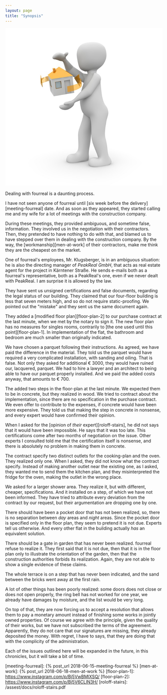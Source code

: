 ```yaml
---
layout: page
title: "Synopsis"
---
```


![fourreal](/assets/covers/males-2506816_640.jpg)

Dealing with fourreal is a daunting process.

I have not seen anyone of fourreal
until [six week before the delivery][meeting-fourreal] date. And as
soon as they appeared, they started calling me and my wife for a lot
of meetings with the construction company.

During these meetings, they provided ambiguous, and sometime false,
information.  They involved us in the negotiation with their
contractors.  Then, they pretended to have nothing to do with that,
and blamed us to have stepped over them in dealing with the
construction company.  By the way, the [workmanship][men-at-work] of
their contractors, make me think they are the cheapest on the market.

One of fourreal's employees, Mr. Klugsberger, is in an ambiguous
situation: he is also the directing manager of _PeakReal GmbH_, that
acts as real estate agent for the project in Kärntener Straße.  He
sends e-mails both as a fourreal's representative, both as a
PeakReal's one, even if we never dealt with PeakReal.  I am surprise
it is allowed by the law.

They have sent us unsigned certifications and false documents,
regarding the legal status of our building.  They claimed that our
four-floor building is less that seven meters high, and so do not
require static-proofing.  We pointed out the "mistake" and they sent
us the same document again.

They added a [modified floor plan][floor-plan-2] to our purchase
contract at the last minute, when we met by the notary to sign it.
The new floor plan has no measures for singles rooms, contrarily
to [the one used until this point][floor-plan-1].  In implementation
of the flat, the bathroom and bedroom are much smaller than originally
indicated.

We have chosen a parquet following their instructions.  As agreed, we
have paid the difference in the material. They told us the parquet
would have required a very complicated installation, with sanding and
oiling.  That is false.  Not only they asked for additional € 3000,
they would have ruined our, lacquered, parquet.  We had to hire a
lawyer and an architect to being able to have our parquet properly
installed. And we paid the added costs anyway, that amounts to € 700.

The added two steps in the floor-plan at the last minute. We expected
them to be in concrete, but they realized in wood.  We tried to
contract about the implementation, since there are no specification in
the purchase contract.  We even offer to contribute to the expenses,
if concrete would have been more expensive.  They told us that making
the step in concrete in nonsense, and every expert would have
confirmed their opinion. 

When I asked for the [opinion of _their_ expert][roloff-stairs], he
did not says that it would have been impossible.  He says that it was
too late. This certifications come after two months of negotiation on
the issue.  Other experts I consulted told me that the certification
itself is nonsense, and there is absolutely no problem in making them
in concrete.

The contract specify two distinct outlets for the cooking-plan and the
oven.  They realized only one.  When I asked, they did not know what
the contract specify.  Instead of making another outlet near the
existing one, as I asked, they wanted me to send them the kitchen
plan, and they misinterpreted the fridge for the oven, making the
outlet in the wrong place.

We asked for a larger shower area.  They realize it, but with
different, cheaper, specifications.  And it installed on a step, of
which we have not been informed.  They have tried to attribute every
deviation from the contract by our request, but their argumentation
are dropping one by one.

There should have been a pocket door that has not been realized, so,
there is no separation between _day_ areas and _night_ areas.  Since
the pocket door is specified only in the floor plan, they seem to
pretend it is not due.  Experts tell us otherwise.  And every other
flat in the building actually _has_ an equivalent solution.

There should be a gate in garden that has never been realized.
fourreal refuse to realize it.  They first said that it is not due,
then that it is in the floor plan only to illustrate the orientation
of the garden, then that the construction authorities forbids its
realization.  Again, they are not able to show a single evidence of
these claims.

The whole terrace is on a step that has never been indicated, and the
sand between the bricks went away at the first rain.

A lot of other things has been poorly realized: some doors does not
close or does not open properly, the ring bell has not worked for one
year, we already have damages by moisture, and the list would be very
long.

On top of that, they are now forcing us to accept a resolution that
allows them to pay a monetary amount instead of finishing some works
in jointly owned properties.  Of course we agree with the principle,
given the quality of their works, but we have not subscribed the terms
of the agreement.  Apparently, they do not care that our signatures
are missing, they already deposited the money.  With regret, I have to
says, that they are doing that with the complicity of the
administration.

Each of the issues outlined here will be expanded in the future, in
this chronicles, but it will take a bit of time.


[meeting-fourreal]: {% post_url 2018-06-15-meeting-fourreal %}
[men-at-work]: {% post_url 2018-06-18-men-at-work %}
[floor-plan-1]: https://www.instagram.com/p/Bj5VwBMlXSQ/
[floor-plan-2]: https://www.instagram.com/p/Bj5V6CLlN3H/
[roloff-stairs]: /assest/docs/roloff-stairs.pdf
